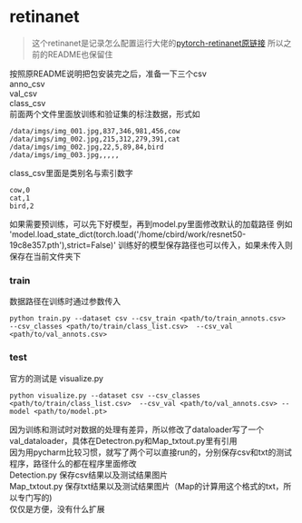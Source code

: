 # retinanet

> 这个retinanet是记录怎么配置运行大佬的[pytorch-retinanet原链接](https://github.com/yhenon/pytorch-retinanet) 所以之前的README也保留住

按照原README说明把包安装完之后，准备一下三个csv  
anno_csv  
val_csv  
class_csv  
前面两个文件里面放训练和验证集的标注数据，形式如  

	/data/imgs/img_001.jpg,837,346,981,456,cow
	/data/imgs/img_002.jpg,215,312,279,391,cat
	/data/imgs/img_002.jpg,22,5,89,84,bird
	/data/imgs/img_003.jpg,,,,,


class_csv里面是类别名与索引数字  

	cow,0
	cat,1
	bird,2

  
如果需要预训练，可以先下好模型，再到model.py里面修改默认的加载路径
例如
'model.load_state_dict(torch.load('/home/cbird/work/resnet50-19c8e357.pth'),strict=False)'
训练好的模型保存路径也可以传入，如果未传入则保存在当前文件夹下

### train
数据路径在训练时通过参数传入

	python train.py --dataset csv --csv_train <path/to/train_annots.csv>  --csv_classes <path/to/train/class_list.csv>  --csv_val <path/to/val_annots.csv>


### test
官方的测试是 visualize.py

	python visualize.py --dataset csv --csv_classes <path/to/train/class_list.csv>  --csv_val <path/to/val_annots.csv> --model <path/to/model.pt>


因为训练和测试时对数据的处理有差异，所以修改了dataloader写了一个val_dataloader，具体在Detectron.py和Map_txtout.py里有引用  
因为用pycharm比较习惯，就写了两个可以直接run的，分别保存csv和txt的测试程序，路径什么的都在程序里面修改  
Detection.py   保存csv结果以及测试结果图片  
Map_txtout.py  保存txt结果以及测试结果图片（Map的计算用这个格式的txt，所以专门写的)  
仅仅是方便，没有什么扩展

